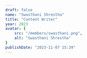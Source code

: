 ```yaml
---
draft: false
name: "Swasthani Shrestha"
title: "Content Writer"
year: 2023
avatar: {
    src: "/members/swasthani.png",
    alt: "Swasthani Shrestha"
}
publishDate: "2023-11-07 15:39"
---
```

